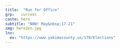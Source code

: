 ```yaml
---
title:  "Run for Office"
grp:   current
caste: hero
subtitle: "NOW! May&nbsp;17-21"
zmg: hero2en.jpg
lnx: 
  ex: "https://www.yakimacounty.us/170/Elections"
---
```


